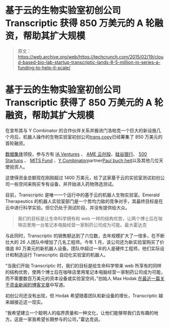 # 基于云的生物实验室初创公司 Transcriptic 获得 850 万美元的 A 轮融资，帮助其扩大规模 

> 原文：<https://web.archive.org/web/https://techcrunch.com/2015/02/19/cloud-based-bio-lab-startup-transcriptic-lands-8-5-million-in-series-a-funding-to-help-it-scale/>

# 基于云的生物实验室初创公司 Transcriptic 获得了 850 万美元的 A 轮融资，帮助其扩大规模

在宣布其与 Y Combinator 的合作伙伴关系并搬进门洛帕克一个巨大的新设施几个月后，机器人操作的生物实验室初创公司[trans copy](https://web.archive.org/web/20221207013955/https://www.transcriptic.com/)已经筹集了 850 万美元的首轮融资。

[数据集体](https://web.archive.org/web/20221207013955/http://dcvc.com/)领投，参与方有 [IA Ventures](https://web.archive.org/web/20221207013955/http://www.iaventures.com/) 、 [AME 云创投](https://web.archive.org/web/20221207013955/http://www.amecloudventures.com/)、[硅谷银行](https://web.archive.org/web/20221207013955/http://www.svb.com/)、 [500 Startups](https://web.archive.org/web/20221207013955/http://500.co/) 、 [MITS Fund](https://web.archive.org/web/20221207013955/http://www.mitsfund.com/) 、[Y Combinator](https://web.archive.org/web/20221207013955/https://www.ycombinator.com/)partner[Paul buch heit](https://web.archive.org/web/20221207013955/https://www.crunchbase.com/person/paul-buchheit)以及其他几位天使投资人。

这使得资金总额现在刚刚超过 1400 万美元，给了这家基于云的实验室测试初创公司一些空间来购买专有设备，并开始进入药物筛选测试。

目前，Transcriptic 是唯一一个运行中的基于云的机器人生物实验室。Emerald Therapeutics 的机器人实验室部门是一个势均力敌的竞争对手，其最终目标是在云中进行科学实验。但它仍处于测试阶段，并没有提供给大众。

> 我们的目标是让生命科学拥有和 web 一样的结构优势，让两个博士后在咖啡店里用一台笔记本电脑经营一家制药公司成为可能。最大霍达克

与此同时，Transcriptic 的销售额达到了六位数，去年规模扩大了一倍多，在不断壮大的 26 人团队中增加了几名工程师。今年 1 月，该公司还为新实验室购买了价值逾 80 万美元的新机器人设备。团队中超过一半的人是硬件工程师，他们实际设计和制造运行 Transcriptic 自动化实验室的机器人。

“当我们开始 Transcriptic 时，我们的目标是给生命科学带来 web 所享有的同样的结构优势，使两个博士后在咖啡店里用笔记本电脑经营一家制药公司成为可能，而不需要数百万美元的资本设备或实验室空间，”创始人 Max Hodak [在最近一篇关于资金新闻的博客文章](https://web.archive.org/web/20221207013955/https://www.transcriptic.com/blog/2015/02/19/series-a.html)中写道。

初创公司还没有出现，但 Hodak 希望随着团队和新设备的增长，Transcriptic 越来越接近这一现实。

“我希望建立一个聪明人的临界质量和一种文化，让他们能够带我们去有趣的地方。这是一家我希望长期参与的公司，”霍达克说。